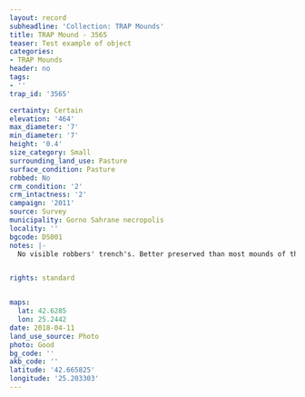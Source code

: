```yaml
---
layout: record
subheadline: 'Collection: TRAP Mounds'
title: TRAP Mound - 3565
teaser: Test example of object
categories:
- TRAP Mounds
header: no
tags:
- ''
trap_id: '3565'

certainty: Certain
elevation: '464'
max_diameter: '7'
min_diameter: '7'
height: '0.4'
size_category: Small
surrounding_land_use: Pasture
surface_condition: Pasture
robbed: No
crm_condition: '2'
crm_intactness: '2'
campaign: '2011'
source: Survey
municipality: Gorno Sahrane necropolis
locality: ''
bgcode: DS001
notes: |-
  No visible robbers' trench's. Better preserved than most mounds of this side.


rights: standard


maps:
  lat: 42.6285
  lon: 25.2442
date: 2018-04-11
land_use_source: Photo
photo: Good
bg_code: ''
akb_code: ''
latitude: '42.665825'
longitude: '25.203303'
---
```


